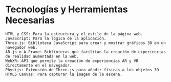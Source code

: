 # Tecnologías y Herramientas Necesarias

    HTML y CSS: Para la estructura y el estilo de la página web.
    JavaScript: Para la lógica de la aplicación.
    Three.js: Biblioteca JavaScript para crear y mostrar gráficos 3D en un navegador web.
    AR.js o A-Frame: Bibliotecas que facilitan la creación de experiencias de realidad aumentada en la web.
    WebXR: API que permite la creación de experiencias AR y VR directamente en el navegador.
    Physijs: Extensión de Three.js para añadir físicas a los objetos 3D.
    HTML5 Canvas: Para capturar la imagen de la escena.
